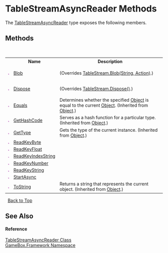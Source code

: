 # TableStreamAsyncReader Methods
 

The <a href="e038a4d3-fe60-7cd5-3c50-31190a3dbc88">TableStreamAsyncReader</a> type exposes the following members.


## Methods
&nbsp;<table><tr><th></th><th>Name</th><th>Description</th></tr><tr><td>![Public method](media/pubmethod.gif "Public method")</td><td><a href="87c2fadb-d214-7d59-21bb-34cc69d753ee">Blob</a></td><td>

 (Overrides <a href="387e72ae-dd07-65ff-288a-2498adc1a921">TableStream.Blob(String, Action)</a>.)</td></tr><tr><td>![Public method](media/pubmethod.gif "Public method")</td><td><a href="3ad3393a-b64e-bdd3-500c-933e6cfa182a">Dispose</a></td><td>

 (Overrides <a href="9a2ca8c0-3388-86a7-bffa-371e4a82f13f">TableStream.Dispose()</a>.)</td></tr><tr><td>![Public method](media/pubmethod.gif "Public method")</td><td><a href="http://msdn2.microsoft.com/zh-cn/library/bsc2ak47" target="_blank">Equals</a></td><td>
Determines whether the specified <a href="http://msdn2.microsoft.com/zh-cn/library/e5kfa45b" target="_blank">Object</a> is equal to the current <a href="http://msdn2.microsoft.com/zh-cn/library/e5kfa45b" target="_blank">Object</a>.
 (Inherited from <a href="http://msdn2.microsoft.com/zh-cn/library/e5kfa45b" target="_blank">Object</a>.)</td></tr><tr><td>![Public method](media/pubmethod.gif "Public method")</td><td><a href="http://msdn2.microsoft.com/zh-cn/library/zdee4b3y" target="_blank">GetHashCode</a></td><td>
Serves as a hash function for a particular type.
 (Inherited from <a href="http://msdn2.microsoft.com/zh-cn/library/e5kfa45b" target="_blank">Object</a>.)</td></tr><tr><td>![Public method](media/pubmethod.gif "Public method")</td><td><a href="http://msdn2.microsoft.com/zh-cn/library/dfwy45w9" target="_blank">GetType</a></td><td>
Gets the type of the current instance.
 (Inherited from <a href="http://msdn2.microsoft.com/zh-cn/library/e5kfa45b" target="_blank">Object</a>.)</td></tr><tr><td>![Public method](media/pubmethod.gif "Public method")</td><td><a href="5d7d068d-454f-d269-6560-d5b4ba032937">ReadKeyByte</a></td><td></td></tr><tr><td>![Public method](media/pubmethod.gif "Public method")</td><td><a href="c0fa0c62-e3ca-86a9-6772-5114df631c06">ReadKeyFloat</a></td><td></td></tr><tr><td>![Public method](media/pubmethod.gif "Public method")</td><td><a href="d93553b3-e41d-c6bd-8006-01b528c56aec">ReadKeyIndexString</a></td><td></td></tr><tr><td>![Public method](media/pubmethod.gif "Public method")</td><td><a href="09fa9068-f9c5-c7b0-81d2-1b102603fd2a">ReadKeyNumber</a></td><td></td></tr><tr><td>![Public method](media/pubmethod.gif "Public method")</td><td><a href="886224e8-37c7-cc9a-91a4-19376fb2472d">ReadKeyString</a></td><td></td></tr><tr><td>![Public method](media/pubmethod.gif "Public method")</td><td><a href="fd476b43-478c-96c0-9991-025a423522c1">StartAsync</a></td><td></td></tr><tr><td>![Public method](media/pubmethod.gif "Public method")</td><td><a href="http://msdn2.microsoft.com/zh-cn/library/7bxwbwt2" target="_blank">ToString</a></td><td>
Returns a string that represents the current object.
 (Inherited from <a href="http://msdn2.microsoft.com/zh-cn/library/e5kfa45b" target="_blank">Object</a>.)</td></tr></table>&nbsp;
<a href="#tablestreamasyncreader-methods">Back to Top</a>

## See Also


#### Reference
<a href="e038a4d3-fe60-7cd5-3c50-31190a3dbc88">TableStreamAsyncReader Class</a><br /><a href="a8957fe6-9cc0-3a6d-cd5c-a2a246efee1e">GameBox.Framework Namespace</a><br />